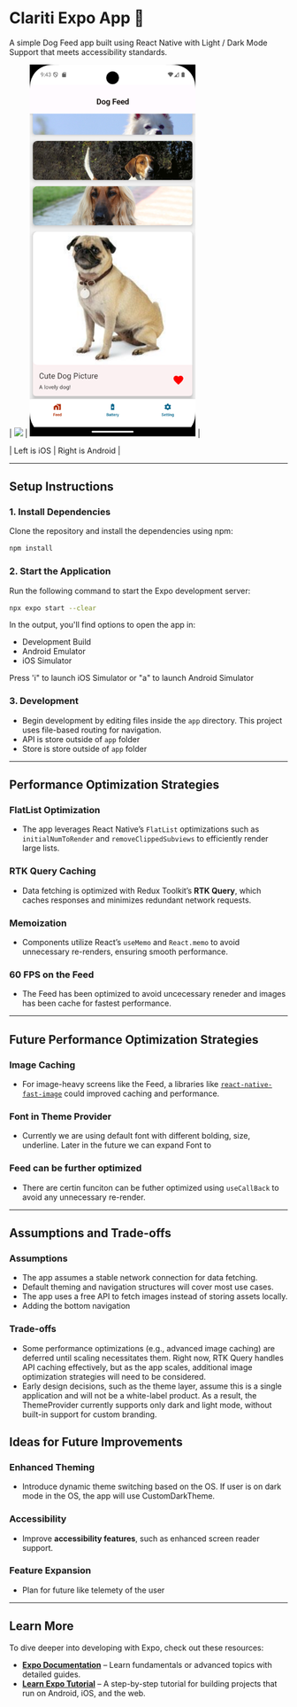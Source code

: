 # Clariti Expo App 👋

A simple Dog Feed app built using React Native with Light / Dark Mode Support that meets accessibility standards.

| <img src="assets/demoImage/iOS-ScreenShot.png" width="300"/> | <img src="assets/demoImage/Android-ScreenShot.png" width="300"/> |

| Left is iOS | Right is Android |

---

## Setup Instructions

### 1. Install Dependencies

Clone the repository and install the dependencies using npm:

```bash
npm install
```

### 2. Start the Application

Run the following command to start the Expo development server:

```bash
npx expo start --clear
```

In the output, you'll find options to open the app in:

- Development Build
- Android Emulator
- iOS Simulator

Press 'i" to launch iOS Simulator or "a" to launch Android Simulator

### 3. Development

- Begin development by editing files inside the `app` directory. This project uses file-based routing for navigation.
- API is store outside of `app` folder
- Store is store outside of `app` folder

---

## Performance Optimization Strategies

### FlatList Optimization

- The app leverages React Native’s `FlatList` optimizations such as `initialNumToRender` and `removeClippedSubviews` to efficiently render large lists.

### RTK Query Caching

- Data fetching is optimized with Redux Toolkit’s **RTK Query**, which caches responses and minimizes redundant network requests.

### Memoization

- Components utilize React’s `useMemo` and `React.memo` to avoid unnecessary re-renders, ensuring smooth performance.

### 60 FPS on the Feed

- The Feed has been optimized to avoid uncecessary reneder and images has been cache for fastest performance.

---

## Future Performance Optimization Strategies

### Image Caching

- For image-heavy screens like the Feed, a libraries like [`react-native-fast-image`](https://github.com/DylanVann/react-native-fast-image) could improved caching and performance.

### Font in Theme Provider

- Currently we are using default font with different bolding, size, underline. Later in the future we can expand Font to

### Feed can be further optimized

- There are certin funciton can be futher optimized using `useCallBack` to avoid any unnecessary re-render.

---

## Assumptions and Trade-offs

### Assumptions

- The app assumes a stable network connection for data fetching.
- Default theming and navigation structures will cover most use cases.
- The app uses a free API to fetch images instead of storing assets locally.
- Adding the bottom navigation

### Trade-offs

- Some performance optimizations (e.g., advanced image caching) are deferred until scaling necessitates them. Right now, RTK Query handles API caching effectively, but as the app scales, additional image optimization strategies will need to be considered.
- Early design decisions, such as the theme layer, assume this is a single application and will not be a white-label product. As a result, the ThemeProvider currently supports only dark and light mode, without built-in support for custom branding.

## Ideas for Future Improvements

### Enhanced Theming

- Introduce dynamic theme switching based on the OS. If user is on dark mode in the OS, the app will use CustomDarkTheme.

### Accessibility

- Improve **accessibility features**, such as enhanced screen reader support.

### Feature Expansion

- Plan for future like telemety of the user

---

## Learn More

To dive deeper into developing with Expo, check out these resources:

- **[Expo Documentation](https://docs.expo.dev/)** – Learn fundamentals or advanced topics with detailed guides.
- **[Learn Expo Tutorial](https://docs.expo.dev/tutorial/planning/)** – A step-by-step tutorial for building projects that run on Android, iOS, and the web.
